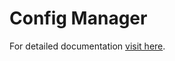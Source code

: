 # Config Manager

For detailed documentation [visit here](https://wmcvay.gitbook.io/reapit-foundations/open-source/packages/config-manager).